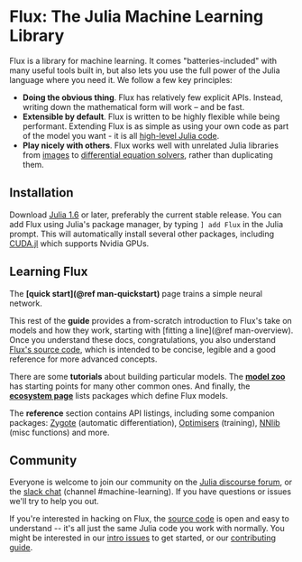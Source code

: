 # Flux: The Julia Machine Learning Library

Flux is a library for machine learning. It comes "batteries-included" with many useful tools built in, but also lets you use the full power of the Julia language where you need it. We follow a few key principles:

* **Doing the obvious thing**. Flux has relatively few explicit APIs. Instead, writing down the mathematical form will work – and be fast.
* **Extensible by default**. Flux is written to be highly flexible while being performant. Extending Flux is as simple as using your own code as part of the model you want - it is all [high-level Julia code](https://github.com/FluxML/Flux.jl/tree/master/src).
* **Play nicely with others**. Flux works well with unrelated Julia libraries from [images](https://github.com/JuliaImages/Images.jl) to [differential equation solvers](https://github.com/SciML/DifferentialEquations.jl), rather than duplicating them.

## Installation

Download [Julia 1.6](https://julialang.org/downloads/) or later, preferably the current stable release. You can add Flux using Julia's package manager, by typing `] add Flux` in the Julia prompt. This will automatically install several other packages, including [CUDA.jl](https://github.com/JuliaGPU/CUDA.jl) which supports Nvidia GPUs.

## Learning Flux

The **[quick start](@ref man-quickstart)** page trains a simple neural network.

This rest of the **guide** provides a from-scratch introduction to Flux's take on models and how they work, starting with [fitting a line](@ref man-overview). Once you understand these docs, congratulations, you also understand [Flux's source code](https://github.com/FluxML/Flux.jl), which is intended to be concise, legible and a good reference for more advanced concepts.

There are some **tutorials** about building particular models. The **[model zoo](https://github.com/FluxML/model-zoo/)** has starting points for many other common ones. And finally, the **[ecosystem page](ecosystem.md)** lists packages which define Flux models.

The **reference** section contains API listings, including some companion packages: [Zygote](https://github.com/FluxML/Zygote.jl) (automatic differentiation), [Optimisers](https://github.com/FluxML/Optimisers.jl) (training), [NNlib](https://github.com/FluxML/NNlib.jl) (misc functions) and more.

## Community

Everyone is welcome to join our community on the [Julia discourse forum](https://discourse.julialang.org/), or the [slack chat](https://discourse.julialang.org/t/announcing-a-julia-slack/4866) (channel #machine-learning). If you have questions or issues we'll try to help you out.

If you're interested in hacking on Flux, the [source code](https://github.com/FluxML/Flux.jl) is open and easy to understand -- it's all just the same Julia code you work with normally. You might be interested in our [intro issues](https://github.com/FluxML/Flux.jl/labels/good%20first%20issue) to get started, or our [contributing guide](https://github.com/FluxML/Flux.jl/blob/master/CONTRIBUTING.md).
